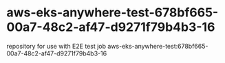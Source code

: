 # aws-eks-anywhere-test-678bf665-00a7-48c2-af47-d9271f79b4b3-16
repository for use with E2E test job aws-eks-anywhere-test:678bf665-00a7-48c2-af47-d9271f79b4b3-16
